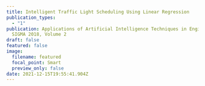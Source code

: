 ```yaml
---
title: Intelligent Traffic Light Scheduling Using Linear Regression
publication_types:
  - "1"
publication: Applications of Artificial Intelligence Techniques in Engineering,
  SIGMA 2018, Volume 2
draft: false
featured: false
image:
  filename: featured
  focal_point: Smart
  preview_only: false
date: 2021-12-15T19:55:41.904Z
---
```

